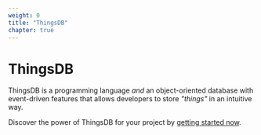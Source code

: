 ```yaml
---
weight: 0
title: "ThingsDB"
chapter: true
---
```


# ThingsDB

ThingsDB is a programming language _and_ an object-oriented database with event-driven features that allows developers to store _"things"_ in an intuitive way.

Discover the power of ThingsDB for your project by [getting started now](./getting-started).


